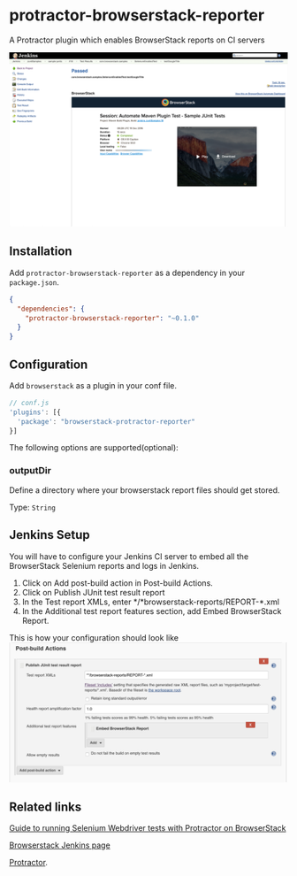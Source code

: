# protractor-browserstack-reporter

A Protractor plugin which enables BrowserStack reports on CI servers

![Browserstack reports on Jenkins](screenshots/jenkins_report.png)

## Installation

Add `protractor-browserstack-reporter` as a dependency in your `package.json`.

```json
{
  "dependencies": {
    "protractor-browserstack-reporter": "~0.1.0"
  }
}
```

## Configuration

Add `browserstack` as a plugin in your conf file.

```js
// conf.js
'plugins': [{
  'package': "browserstack-protractor-reporter"
}]
```

The following options are supported(optional):

### outputDir
Define a directory where your browserstack report files should get stored.

Type: `String`<br>

## Jenkins Setup

You will have to configure your Jenkins CI server to embed all the BrowserStack Selenium reports and logs in Jenkins.
  1. Click on Add post-build action in Post-build Actions.
  2. Click on Publish JUnit test result report
  3. In the Test report XMLs, enter */*browserstack-reports/REPORT-\*.xml
  4. In the Additional test report features section, add Embed BrowserStack Report.

This is how your configuration should look like
![Jenkins Setup](screenshots/jenkins_setup.png)

## Related links

[Guide to running Selenium Webdriver tests with Protractor on BrowserStack](https://www.browserstack.com/automate/protractor)

[Browserstack Jenkins page](https://www.browserstack.com/automate/jenkins)

[Protractor](https://www.protractortest.org).

